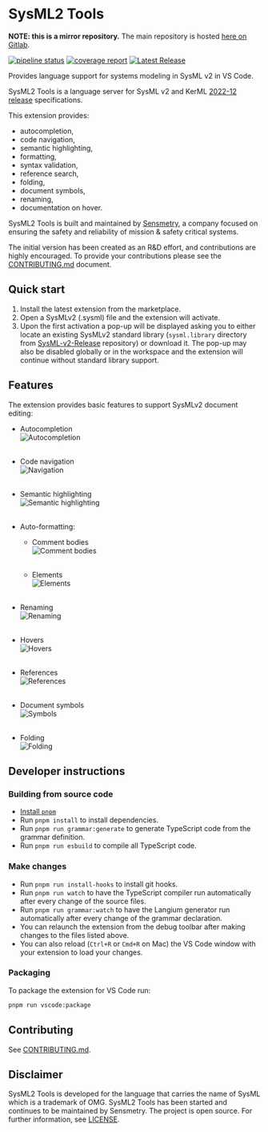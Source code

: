 # SysML2 Tools

**NOTE: this is a mirror repository.** The main repository is hosted [here on Gitlab](https://gitlab.com/sensmetry/public/sysml-2ls).

[![pipeline status](https://gitlab.com/sensmetry/public/sysml-2ls/badges/main/pipeline.svg)](https://gitlab.com/sensmetry/public/sysml-2ls/-/commits/main)
[![coverage report](https://gitlab.com/sensmetry/public/sysml-2ls/badges/main/coverage.svg)](https://sensmetry.gitlab.io/public/sysml-2ls)
[![Latest Release](https://gitlab.com/sensmetry/public/sysml-2ls/-/badges/release.svg)](https://gitlab.com/sensmetry/public/sysml-2ls/-/releases)

Provides language support for systems modeling in SysML v2 in VS Code.

SysML2 Tools is a language server for SysML v2 and KerML [2022-12 release](https://github.com/Systems-Modeling/SysML-v2-Release/tree/2022-12) specifications.

This extension provides:

- autocompletion,
- code navigation,
- semantic highlighting,
- formatting,
- syntax validation,
- reference search,
- folding,
- document symbols,
- renaming,
- documentation on hover.

SysML2 Tools is built and maintained by [Sensmetry](https://sensmetry.com/), a company focused on ensuring the safety and reliability of mission & safety critical systems.

The initial version has been created as an R&D effort, and contributions are highly encouraged. To provide your contributions please see the [CONTRIBUTING.md](/CONTRIBUTING.md) document.

## Quick start

1. Install the latest extension from the marketplace.
2. Open a SysMLv2 (.sysml) file and the extension will activate.
3. Upon the first activation a pop-up will be displayed asking you to either locate an existing SysMLv2 standard library (`sysml.library` directory from [SysML-v2-Release](https://github.com/Systems-Modeling/SysML-v2-Release/tree/2022-12/sysml.library) repository) or download it. The pop-up may also be disabled globally or in the workspace and the extension will continue without standard library support.

## Features

The extension provides basic features to support SysMLv2 document editing:

<!-- markdownlint-capture -->
<!-- markdownlint-disable-file no-inline-html -->

- Autocompletion  
  ![Autocompletion](/docs/images/completion.gif)
  <br> <br>

- Code navigation  
  ![Navigation](/docs/images/navigation.gif)
  <br> <br>

- Semantic highlighting  
  ![Semantic highlighting](/docs/images/semantic-highlighting.png)
  <br> <br>

- Auto-formatting:

  - Comment bodies  
  ![Comment bodies](/docs/images/comment-formatting.gif)
  <br> <br>

  - Elements  
  ![Elements](/docs/images/formatting.gif)
  <br> <br>

- Renaming  
  ![Renaming](/docs/images/renaming.gif)
  <br> <br>

- Hovers  
  ![Hovers](/docs/images/hover.gif)
  <br> <br>

- References  
  ![References](/docs/images/references.gif)
  <br> <br>

- Document symbols  
  ![Symbols](/docs/images/symbols.gif)
  <br> <br>

- Folding  
  ![Folding](/docs/images/folding.gif)

<!-- markdownlint-restore -->

## Developer instructions

### Building from source code

- [Install `pnpm`](https://pnpm.io/installation)
- Run `pnpm install` to install dependencies.
- Run `pnpm run grammar:generate` to generate TypeScript code from the grammar
  definition.
  <!-- Langium generator is broken until `addSuperPropertiesInternal`
  is fixed (not using the set parameter). -->
- Run `pnpm run esbuild` to compile all TypeScript code.

### Make changes

- Run `pnpm run install-hooks` to install git hooks.
- Run `pnpm run watch` to have the TypeScript compiler run automatically after
  every change of the source files.
- Run `pnpm run grammar:watch` to have the Langium generator run automatically
  after every change of the grammar declaration.
- You can relaunch the extension from the debug toolbar after making changes to
  the files listed above.
- You can also reload (`Ctrl+R` or `Cmd+R` on Mac) the VS Code window with your
  extension to load your changes.

### Packaging

To package the extension for VS Code run:
  
  ```bash
  pnpm run vscode:package
  ```

## Contributing

See [CONTRIBUTING.md](/CONTRIBUTING.md).

## Disclaimer

SysML2 Tools is developed for the language that carries the name of SysML which is a trademark of OMG. SysML2 Tools has been started and continues to be maintained by Sensmetry. The project is open source. For further information, see [LICENSE](/LICENSE).

